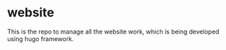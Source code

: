 # website
This is the repo to manage all the website work, which is being developed using hugo framework.
